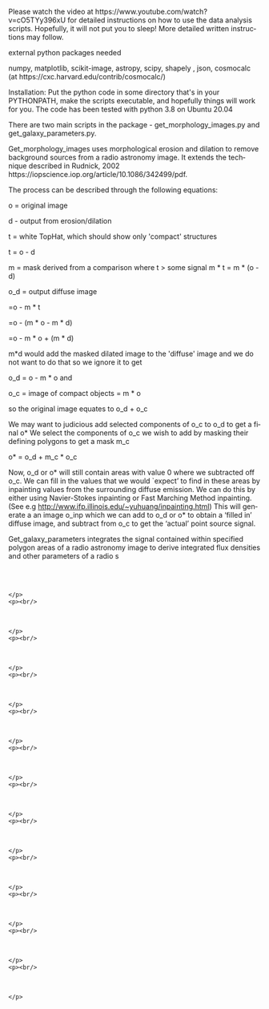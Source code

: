 <!DOCTYPE html>
<html>
<head>
	<meta http-equiv="content-type" content="text/html; charset=utf-8"/>
	<title></title>
	<meta name="generator" content="LibreOffice 7.3.7.2 (Linux)"/>
	<meta name="created" content="00:00:00"/>
	<meta name="changed" content="2023-08-12T16:43:19.562063061"/>
</head>
<body lang="en-CA" dir="ltr">
<div id="page_1" dir="ltr"><p>Please watch the video at
	https://www.youtube.com/watch?v=cO5TYy396xU for detailed
	instructions on how to use the data analysis scripts. Hopefully, it
	will not put you to sleep! More detailed written instructions may
	follow.</p>
	<p>external python packages needed</p>
	<p>numpy, matplotlib, scikit-image, astropy, scipy, shapely , json,
	cosmocalc (at https://cxc.harvard.edu/contrib/cosmocalc/)</p>
	<p>Installation: Put the python code in some directory that's in
	your PYTHONPATH, make the scripts executable, and hopefully things
	will work for you. The code has been tested with python 3.8 on
	Ubuntu 20.04</p>
	<p>There are two main scripts in the package -
	get_morphology_images.py and get_galaxy_parameters.py.</p>
	<p>Get_morphology_images uses morphological erosion and dilation to
	remove background sources from a radio astronomy image. It extends
	the technique described in Rudnick, 2002
	https://iopscience.iop.org/article/10.1086/342499/pdf.</p>
	<p>The process can be described through the following equations:</p>
	<p>o = original image</p>
	<p>d - output from erosion/dilation</p>
	<p>t = white TopHat, which should show only 'compact' structures 
	</p>
	<p>t = o - d</p>
	<p>m = mask derived from a comparison where t &gt; some signal m * t
	= m * (o - d)</p>
	<p>o_d = output diffuse image</p>
	<p>=o - m * t</p>
	<p>=o - (m * o - m * d)</p>
	<p>=o - m * o + (m * d)</p>
	<p>m*d would add the masked dilated image to the 'diffuse' image and
	we do not want to do that so we ignore it to get</p>
	<p>o_d = o - m * o and</p>
	<p>o_c = image of compact objects = m * o</p>
	<p>so the original image equates to o_d + o_c</p>
	<p>We may want to judicious add selected components of o_c to o_d to
	get a final o* We select the components of o_c we wish to add by
	masking their defining polygons to get a mask m_c</p>
	<p>o* = o_d + m_c * o_c</p>
	<p> Now, o_d or o* will still contain  areas with value 0 where we
	subtracted off o_c.  We can fill in the values that we would
	`expect’ to find in these areas by inpainting values from the
	surrounding diffuse emission.  We can do this by either using
	Navier-Stokes inpainting or Fast Marching Method inpainting. (See
	e.g <a href="http://www.ifp.illinois.edu/~yuhuang/inpainting.html">http://www.ifp.illinois.edu/~yuhuang/inpainting.html</a>)
	This will generate a an image o_inp which we can add to  o_d  or o*
	to obtain a ‘filled in’ diffuse image, and subtract from o_c to
	get the ‘actual’ point source signal.</p>
	<p>Get_galaxy_parameters integrates the signal contained within
	specified polygon areas of a radio astronomy image to derive
	integrated flux densities and other parameters of a radio s</p>
	<p><br/>
<br/>

	</p>
	<p><br/>
<br/>

	</p>
	<p><br/>
<br/>

	</p>
	<p><br/>
<br/>

	</p>
	<p><br/>
<br/>

	</p>
	<p><br/>
<br/>

	</p>
	<p><br/>
<br/>

	</p>
	<p><br/>
<br/>

	</p>
	<p><br/>
<br/>

	</p>
	<p><br/>
<br/>

	</p>
	<p><br/>
<br/>

	</p>
	<p><br/>
<br/>

	</p>
</div>
</body>
</html>